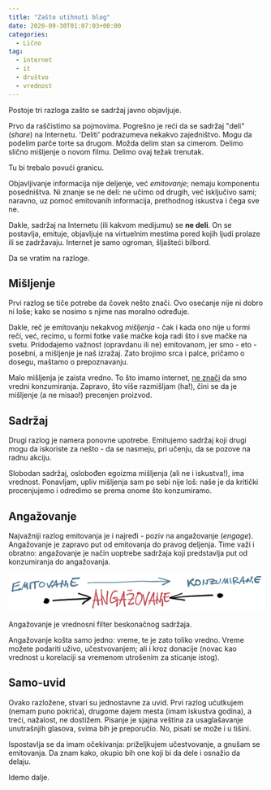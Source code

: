 ```yaml
---
title: "Zašto utihnuti blog"
date: 2020-09-30T01:07:03+00:00
categories:
  - Lično
tag:
  - internet
  - it
  - društvo
  - vrednost
---
```


Postoje tri razloga zašto se sadržaj javno objavljuje.

<!--more-->

Prvo da raščistimo sa pojmovima. Pogrešno je reći da se sadržaj "deli" (_share_) na Internetu. 'Deliti' podrazumeva nekakvo zajedništvo. Mogu da podelim parče torte sa drugom. Možda delim stan sa cimerom. Delimo slično mišljenje o novom filmu. Delimo ovaj težak trenutak.

Tu bi trebalo povući granicu.

Objavljivanje informacija nije deljenje, već _emitovanje_; nemaju komponentu posedništva. Ni znanje se ne deli: ne učimo od drugih, već isključivo sami; naravno, uz pomoć emitovanih informacija, prethodnog iskustva i čega sve ne.

Dakle, sadržaj na Internetu (ili kakvom medijumu) se **ne deli**. On se postavlja, emituje, objavljuje na virtuelnim mestima pored kojih ljudi prolaze ili se zadržavaju. Internet je samo ogroman, šljašteći bilbord.

Da se vratim na razloge.

## Mišljenje

Prvi razlog se tiče potrebe da čovek nešto znači. Ovo osećanje nije ni dobro ni loše; kako se nosimo s njime nas moralno određuje.

Dakle, reč je emitovanju nekakvog _mišljenja_ - čak i kada ono nije u formi reči, već, recimo, u formi fotke vaše mačke koja radi što i sve mačke na svetu. Pridodajemo važnost (opravdanu ili ne) emitovanom, jer smo - eto - posebni, a mišljenje je naš izražaj. Zato brojimo srca i palce, pričamo o dosegu, maštamo o prepoznavanju.

Malo mišljenja je zaista vredno. To što imamo internet, [ne znači](https://oblac.rs/licemerje-narcisoidnosti/) da smo vredni konzumiranja. Zapravo, što više razmišljam (ha!), čini se da je mišljenje (a ne misao!) precenjen proizvod.

## Sadržaj

Drugi razlog je namera ponovne upotrebe. Emitujemo sadržaj koji drugi mogu da iskoriste za nešto - da se nasmeju, pri učenju, da se pozove na radnu akciju.

Slobodan sadržaj, oslobođen egoizma mišljenja (ali ne i iskustva!), ima vrednost. Ponavljam, upliv mišljenja sam po sebi nije loš: naše je da kritički procenjujemo i odredimo se prema onome što konzumiramo.

## Angažovanje

Najvažniji razlog emitovanja je i najređi - poziv na angažovanje (_engage_). Angažovanje je zapravo put od emitovanja do pravog deljenja. Time važi i obratno: angažovanje je način uoptrebe sadržaja koji predstavlja put od konzumiranja do angažovanja.

![](eak.png)

Angažovanje je vrednosni filter beskonačnog sadržaja.

Angažovanje košta samo jedno: vreme, te je zato toliko vredno. Vreme možete podariti uživo, učestvovanjem; ali i kroz donacije (novac kao vrednost u korelaciji sa vremenom utrošenim za sticanje istog).

## Samo-uvid

Ovako razložene, stvari su jednostavne za uvid. Prvi razlog ućutkujem (nemam puno pokrića), drugome dajem mesta (imam iskustva godina), a treći, nažalost, ne dostižem. Pisanje je sjajna veština za usaglašavanje unutrašnjih glasova, svima bih je preporučio. No, pisati se može i u tišini.

Ispostavlja se da imam očekivanja: priželjkujem učestvovanje, a gnušam se emitovanja. Da znam kako, okupio bih one koji bi da dele i osnažio da delaju.

Idemo dalje.
